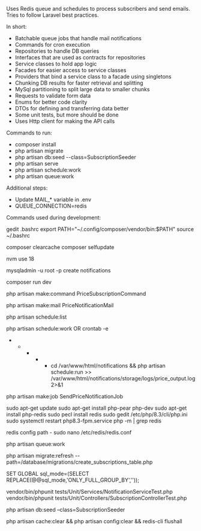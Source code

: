 Uses Redis queue and schedules to process subscribers and send emails. Tries to follow Laravel best practices. 

In short:
- Batchable queue jobs that handle mail notifications
- Commands for cron execution
- Repositories to handle DB queries
- Interfaces that are used as contracts for repositories
- Service classes to hold app logic
- Facades for easier access to service classes
- Providers that bind a service class to a facade using singletons
- Chunking DB results for faster retrieval and splitting
- MySql partitioning to split large data to smaller chunks
- Requests to validate form data
- Enums for better code clarity
- DTOs for defining and transferring data better
- Some unit tests, but more should be done
- Uses Http client for making the API calls

Commands to run:

- composer install
- php artisan migrate
- php artisan db:seed --class=SubscriptionSeeder
- php artisan serve
- php artisan schedule:work
- php artisan queue:work

Additional steps:
- Update MAIL_* variable in .env
- QUEUE_CONNECTION=redis

Commands used during development:

gedit .bashrc
export PATH="~/.config/composer/vendor/bin:$PATH"
source ~/.bashrc

composer clearcache
composer selfupdate

nvm use 18

mysqladmin -u root -p create notifications

composer run dev

php artisan make:command PriceSubscriptionCommand

php artisan make:mail PriceNotificationMail

php artisan schedule:list

php artisan schedule:work
OR
crontab -e

* * * * * cd /var/www/html/notifications && php artisan schedule:run >> /var/www/html/notifications/storage/logs/price_output.log 2>&1

php artisan make:job SendPriceNotificationJob

sudo apt-get update 
sudo apt-get install php-pear php-dev
sudo apt-get install php-redis
sudo pecl install redis
sudo gedit /etc/php/8.3/cli/php.ini
sudo systemctl restart php8.3-fpm.service
php -m | grep redis

redis config path - sudo nano /etc/redis/redis.conf

php artisan queue:work

php artisan migrate:refresh --path=/database/migrations/create_subscriptions_table.php

SET GLOBAL sql_mode=(SELECT REPLACE(@@sql_mode,'ONLY_FULL_GROUP_BY',''));

vendor/bin/phpunit tests/Unit/Services/NotificationServiceTest.php 
vendor/bin/phpunit tests/Unit/Controllers/SubscriptionControllerTest.php

php artisan db:seed –class=SubscriptionSeeder

php artisan cache:clear && php artisan config:clear && redis-cli flushall

